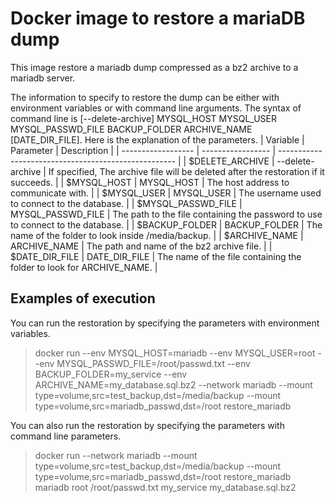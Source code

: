 # Docker image to restore a mariaDB dump
This image restore a mariadb dump compressed as a bz2 archive to a mariadb server.


The information to specify to restore the dump can be either with environment variables or with command line arguments. The syntax of command line is [--delete-archive] MYSQL\_HOST MYSQL\_USER MYSQL\_PASSWD\_FILE BACKUP\_FOLDER ARCHIVE\_NAME [DATE\_DIR\_FILE]. Here is the explanation of the parameters.
| Variable           | Parameter         | Description                                          |
| ------------------ | ----------------- | ---------------------------------------------------- |
| $DELETE_ARCHIVE    | --delete-archive  | If specified, The archive file will be deleted after the restoration if it succeeds. |
| $MYSQL_HOST        | MYSQL_HOST        | The host address to communicate with.                |
| $MYSQL_USER        | MYSQL_USER        | The username used to connect to the database.        |
| $MYSQL_PASSWD_FILE | MYSQL_PASSWD_FILE | The path to the file containing the password to use to connect to the database. |
| $BACKUP_FOLDER     | BACKUP_FOLDER     | The name of the folder to look inside /media/backup. |
| $ARCHIVE_NAME      | ARCHIVE_NAME      | The path and name of the bz2 archive file.           |
| $DATE_DIR_FILE     | DATE_DIR_FILE     | The name of the file containing the folder to look for ARCHIVE_NAME. |

## Examples of execution
You can run the restoration by specifying the parameters with environment variables.
> docker run --env MYSQL_HOST=mariadb --env MYSQL_USER=root --env MYSQL_PASSWD_FILE=/root/passwd.txt --env BACKUP_FOLDER=my\_service --env ARCHIVE_NAME=my\_database.sql.bz2 --network mariadb --mount type=volume,src=test\_backup,dst=/media/backup --mount type=volume,src=mariadb\_passwd,dst=/root restore\_mariadb

You can also run the restoration by specifying the parameters with command line parameters.
> docker run --network mariadb --mount type=volume,src=test_backup,dst=/media/backup --mount type=volume,src=mariadb\_passwd,dst=/root restore\_mariadb mariadb root /root/passwd.txt my\_service my\_database.sql.bz2
